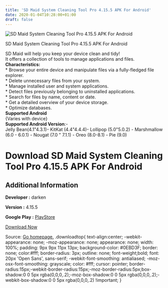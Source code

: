 ```yaml
---
title: 'SD Maid System Cleaning Tool Pro 4.15.5 APK For Android'
date: 2020-01-04T10:28:00+01:00
draft: false
---
```


![SD Maid System Cleaning Tool Pro 4.15.5 APK For Android](https://i1.wp.com/apkhome.net/wp-content/uploads/2020/01/SD-Maid-System-Cleaning-Tool-Pro-4.15.5.png "SD Maid System Cleaning Tool Pro 4.15.5 APK For Android")

  

SD Maid System Cleaning Tool Pro 4.15.5 APK For Android

SD Maid will help you keep your device clean and tidy!  
It offers a collection of tools to manage applications and files.  
**Characteristics:**  
\* Browse your entire device and manipulate files via a fully-fledged file explorer.  
\* Delete unnecessary files from your system.  
\* Manage installed user and system applications.  
\* Detect files previously belonging to uninstalled applications.  
\* Search for files by name, content or date.  
\* Get a detailed overview of your device storage.  
\* Optimize databases.  
**Supported Android**  
{Varies with device}  
**Supported Android Version**:-  
Jelly Bean(4.1"4.3.1)- KitKat (4.4"4.4.4)- Lollipop (5.0"5.0.2) - Marshmallow (6.0 - 6.0.1) - Nougat (7.0 " 7.1.1) - Oreo (8.0-8.1) - Pie (9.0)

Download SD Maid System Cleaning Tool Pro 4.15.5 APK For Android
================================================================

Additional Information
----------------------

**Developer :** darken

**Version :** 4.15.5

**Google Play :** [PlayStore](https://play.google.com/store/apps/details?id=eu.thedarken.sdm)

  

[Download Now](https://store4app.co/post/sd-maid-system-cleaning-tool-pro-4-15-5-apk-for-android_1578121996)

  
Source: [Go homepage.](https://store4app.co/post/sd-maid-system-cleaning-tool-pro-4-15-5-apk-for-android_1578121996) .downloadtop{ text-align:center; -webkit-appearance: none; -moz-appearance: none; appearance: none; width: 100%; padding: 9px 9px 11px 13px; background-color: #0EBD3F; border: none; color:#fff; border-radius: 3px; outline: none; font-weight;bold; font: 20px 'Open Sans', sans-serif; -webkit-font-smoothing: antialiased; -moz-osx-font-smoothing: grayscale; color: #fff; cursor: pointer; border-radius:15px;-webkit-border-radius:15px;-moz-border-radius:5px;box-shadow:0 0 5px rgba(0,0,0,.2);-moz-box-shadow:0 0 5px rgba(0,0,0,.2);-webkit-box-shadow:0 0 5px rgba(0,0,0,.2) !important; }